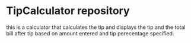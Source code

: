 # TipCalculator repository

this is a calculator that calculates the tip and displays the tip and the
total bill after tip based on amount entered and tip perecentage specified.
